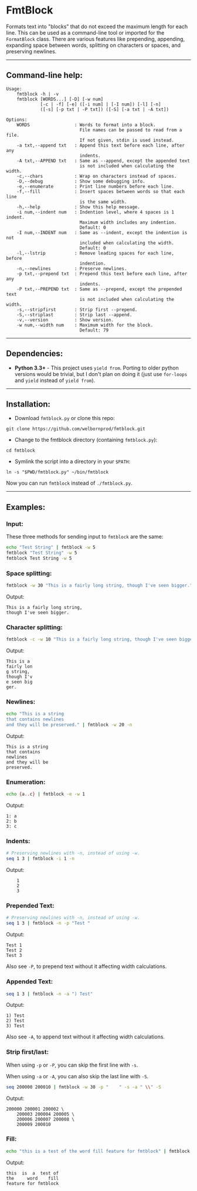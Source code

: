 # FmtBlock

Formats text into "blocks" that do not exceed the maximum length for each line.
This can be used as a command-line tool or imported for the `FormatBlock`
class. There are various features like prepending, appending,
expanding space between words, splitting on characters or spaces, and
preserving newlines.

_______________________________________________________________________________

## Command-line help:

```
Usage:
    fmtblock -h | -v
    fmtblock [WORDS...] [-D] [-w num]
             [-c | -f] [-e] ([-i num] | [-I num]) [-l] [-n]
             ([-s] [-p txt | -P txt]) ([-S] [-a txt | -A txt])

Options:
    WORDS                 : Words to format into a block.
                            File names can be passed to read from a file.
                            If not given, stdin is used instead.
    -a txt,--append txt   : Append this text before each line, after any
                            indents.
    -A txt,--APPEND txt   : Same as --append, except the appended text
                            is not included when calculating the width.
    -c,--chars            : Wrap on characters instead of spaces.
    -D,--debug            : Show some debugging info.
    -e,--enumerate        : Print line numbers before each line.
    -f,--fill             : Insert spaces between words so that each line
                            is the same width.
    -h,--help             : Show this help message.
    -i num,--indent num   : Indention level, where 4 spaces is 1 indent.
                            Maximum width includes any indention.
                            Default: 0
    -I num,--INDENT num   : Same as --indent, except the indention is not
                            included when calculating the width.
                            Default: 0
    -l,--lstrip           : Remove leading spaces for each line, before
                            indention.
    -n,--newlines         : Preserve newlines.
    -p txt,--prepend txt  : Prepend this text before each line, after any
                            indents.
    -P txt,--PREPEND txt  : Same as --prepend, except the prepended text
                            is not included when calculating the width.
    -s,--stripfirst       : Strip first --prepend.
    -S,--striplast        : Strip last --append.
    -v,--version          : Show version.
    -w num,--width num    : Maximum width for the block.
                            Default: 79
```

_______________________________________________________________________________

## Dependencies:

* **Python 3.3+** - This project uses `yield from`. Porting to older python
versions would be trivial, but I don't plan on doing it (just use `for-loops`
and `yield` instead of `yield from`).

_______________________________________________________________________________

## Installation:

* Download `fmtblock.py` or clone this repo:
```
git clone https://github.com/welbornprod/fmtblock.git
```

* Change to the fmtblock directory (containing `fmtblock.py`):
```
cd fmtblock
```

* Symlink the script into a directory in your `$PATH`:
```
ln -s "$PWD/fmtblock.py" ~/bin/fmtblock
```

Now you can run `fmtblock` instead of `./fmtblock.py`.

_______________________________________________________________________________

## Examples:

### Input:

These three methods for sending input to `fmtblock` are the same:
```bash
echo "Test String" | fmtblock -w 5
fmtblock "Test String" -w 5
fmtblock Test String -w 5
```

### Space splitting:
```bash
fmtblock -w 30 "This is a fairly long string, though I've seen bigger."
```

Output:
```
This is a fairly long string,
though I've seen bigger.
```

### Character splitting:
```bash
fmtblock -c -w 10 "This is a fairly long string, though I've seen bigger."
```

Output:
```
This is a
fairly lon
g string,
though I'v
e seen big
ger.
```

### Newlines:
```bash
echo "This is a string
that contains newlines
and they will be preserved." | fmtblock -w 20 -n
```

Output:
```
This is a string
that contains
newlines
and they will be
preserved.
```

### Enumeration:
```bash
echo {a..c} | fmtblock -e -w 1
```

Output:
```
1: a
2: b
3: c
```

### Indents:
```bash
# Preserving newlines with -n, instead of using -w.
seq 1 3 | fmtblock -i 1 -n
```

Output:
```
    1
    2
    3
```

### Prepended Text:
```bash
# Preserving newlines with -n, instead of using -w.
seq 1 3 | fmtblock -n -p "Test "
```

Output:
```
Test 1
Test 2
Test 3
```

Also see `-P`, to prepend text without it affecting width calculations.

### Appended Text:
```bash
seq 1 3 | fmtblock -n -a ") Test"
```

Output:
```
1) Test
2) Test
3) Test
```

Also see `-A`, to append text without it affecting width calculations.

### Strip first/last:
When using `-p` or `-P`, you can skip the first line with `-s`.

When using `-a` or `-A`, you can also skip the last line with `-S`.
```bash
seq 200000 200010 | fmtblock -w 30 -p "    " -s -a " \\" -S
```

Output:
```
200000 200001 200002 \
    200003 200004 200005 \
    200006 200007 200008 \
    200009 200010
```

### Fill:
```bash
echo "this is a test of the word fill feature for fmtblock" | fmtblock -w 20 -f
```

Output:
```
this  is  a  test of
the     word    fill
feature for fmtblock
```
